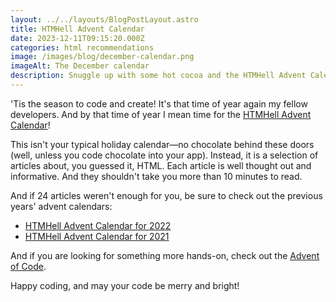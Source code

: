 ```yaml
---
layout: ../../layouts/BlogPostLayout.astro
title: HTMHell Advent Calendar
date: 2023-12-11T09:15:20.000Z
categories: html recommendations
image: /images/blog/december-calendar.png
imageAlt: The December calendar
description: Snuggle up with some hot cocoa and the HTMHell Advent Calendar
---
```


'Tis the season to code and create! It's that time of year again my fellow developers.
And by that time of year I mean time for the [HTMHell Advent Calendar](https://www.htmhell.dev/adventcalendar/)!

This isn't your typical holiday calendar—no chocolate behind these doors (well,
unless you code chocolate into your app). Instead, it is a selection of articles
about, you guessed it, HTML. Each article is well thought out and informative.
And they shouldn't take you more than 10 minutes to read.

And if 24 articles weren't enough for you, be sure to check out the previous
years' advent calendars:

- [HTMHell Advent Calendar for 2022](https://www.htmhell.dev/adventcalendar/2022/)
- [HTMHell Advent Calendar for 2021](https://www.htmhell.dev/adventcalendar/2021/)

And if you are looking for something more hands-on, check out the [Advent of Code](https://adventofcode.com/).

Happy coding, and may your code be merry and bright!
